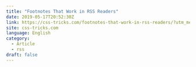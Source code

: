 ```yaml
---
title: "Footnotes That Work in RSS Readers"
date: 2019-05-17T20:52:30Z
link: https://css-tricks.com/footnotes-that-work-in-rss-readers/?utm_medium=RSS&utm_source=news.12bit.vn
site: css-tricks.com
language: English
category:
  - Article
  - rss
draft: false
---
```


